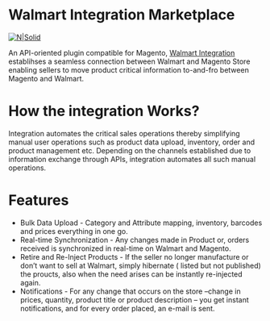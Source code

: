 # Walmart Integration Marketplace

[![N|Solid](https://cedcommerce.com/skin/frontend/cedcom/default/images/logo.png)](https://cedcommerce.com)

An API-oriented plugin compatible for Magento, [Walmart Integration][l1] establihses a seamless connection between Walmart and Magento Store enabling sellers to move product critical information to-and-fro between Magento and Walmart.
# How the integration Works?
Integration automates the critical sales operations thereby simplifying manual user operations such as product data upload, inventory, order and product management etc. Depending on the channels established due to information exchange through APIs, integration automates all such manual operations.

# Features

  - Bulk Data Upload - Category and Attribute mapping, inventory, barcodes and prices everything in one go.
  - Real-time Synchronization - Any changes made in Product or, orders received is synchronized in real-time on Walmart and Magento.
  - Retire and Re-Inject Products - If the seller no longer manufacture or don’t want to sell at Walmart, simply hibernate ( listed but not published) the proucts, also when the need arises can be instantly re-injected again. 
  - Notifications - For any change that occurs on the store –change in prices, quantity, product title or product description – you get instant notifications, and for every order placed, an e-mail is sent.

    
   [l1]: <https://cedcommerce.com/magento-extensions/walmart-magento-integration?source=github>
   
